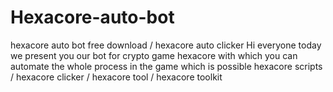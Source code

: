 # Hexacore-auto-bot
hexacore auto bot free download / hexacore auto clicker Hi everyone today we present you our bot for crypto game hexacore with which you can automate the whole process in the game which is possible hexacore scripts / hexacore clicker / hexacore tool / hexacore toolkit
